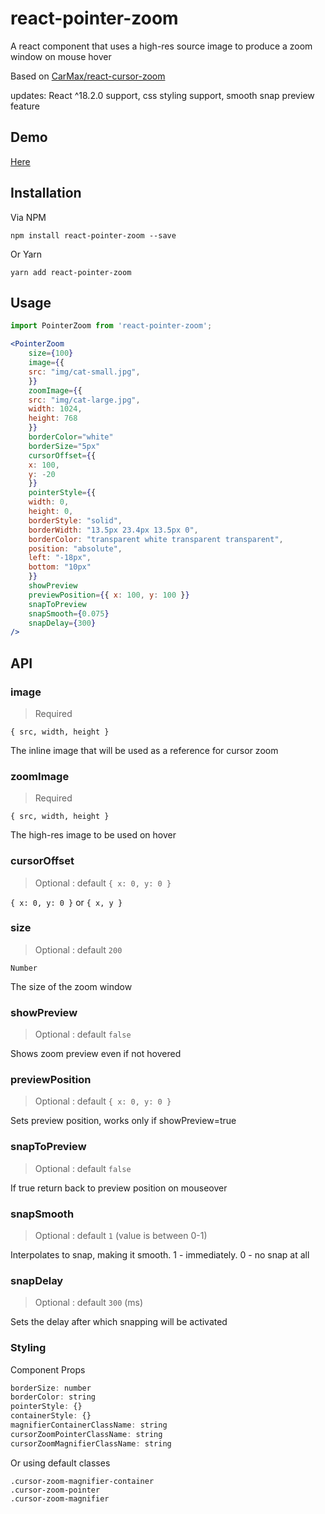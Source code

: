 # react-pointer-zoom 

A react component that uses a high-res source image to produce a zoom window on mouse hover

Based on [CarMax/react-cursor-zoom](https://github.com/CarMax/react-cursor-zoom)

updates: React ^18.2.0 support, css styling support, smooth snap preview feature

## Demo

[Here](http://carmax.github.io/react-cursor-zoom/)

## Installation

Via NPM

`npm install react-pointer-zoom --save`

Or Yarn

`yarn add react-pointer-zoom`


## Usage


```jsx
import PointerZoom from 'react-pointer-zoom';

<PointerZoom
    size={100}
    image={{
    src: "img/cat-small.jpg",
    }}
    zoomImage={{
    src: "img/cat-large.jpg",
    width: 1024,
    height: 768
    }}
    borderColor="white"
    borderSize="5px"
    cursorOffset={{
    x: 100,
    y: -20
    }}
    pointerStyle={{
    width: 0,
    height: 0,
    borderStyle: "solid",
    borderWidth: "13.5px 23.4px 13.5px 0",
    borderColor: "transparent white transparent transparent",
    position: "absolute",
    left: "-18px",
    bottom: "10px"
    }}
    showPreview
    previewPosition={{ x: 100, y: 100 }}
    snapToPreview
    snapSmooth={0.075}
    snapDelay={300}
/>
```

## API

### image

> Required

`{ src, width, height }`

The inline image that will be used as a reference for cursor zoom

### zoomImage

> Required

`{ src, width, height }`

The high-res image to be used on hover

### cursorOffset

> Optional : default `{ x: 0, y: 0 }`

 `{ x: 0, y: 0 }` or `{ x, y }`

### size

> Optional : default `200`

`Number`

The size of the zoom window

### showPreview

> Optional : default `false`

Shows zoom preview even if not hovered

### previewPosition

> Optional : default `{ x: 0, y: 0 }`

Sets preview position, works only if showPreview=true

### snapToPreview

> Optional : default `false`

If true return back to preview position on mouseover

### snapSmooth

> Optional : default `1` (value is between 0-1)

Interpolates to snap, making it smooth. 1 - immediately. 0 - no snap at all

### snapDelay

> Optional : default `300` (ms)

Sets the delay after which snapping will be activated

### Styling

Component Props

```jsx
borderSize: number
borderColor: string
pointerStyle: {}
containerStyle: {}
magnifierContainerClassName: string
cursorZoomPointerClassName: string
cursorZoomMagnifierClassName: string
```

Or using default classes

```
.cursor-zoom-magnifier-container
.cursor-zoom-pointer
.cursor-zoom-magnifier
```


